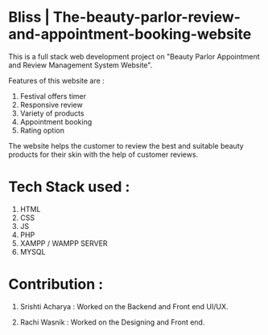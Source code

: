 # Bliss | The-beauty-parlor-review-and-appointment-booking-website
This is a full stack web development project on "Beauty Parlor Appointment and Review Management System Website". 

Features of this website are : 
1. Festival offers timer
2. Responsive review
3. Variety of products
4. Appointment booking
5. Rating option

The website helps the customer to review the best and suitable beauty products for their skin with the help of customer reviews.

# Tech Stack used : 
1. HTML
2. CSS
3. JS
4. PHP
5. XAMPP / WAMPP SERVER 
6. MYSQL

# Contribution : 
1. Srishti Acharya : 
Worked on the Backend and Front end UI/UX.

2. Rachi Wasnik :
Worked on the Designing and Front end.
